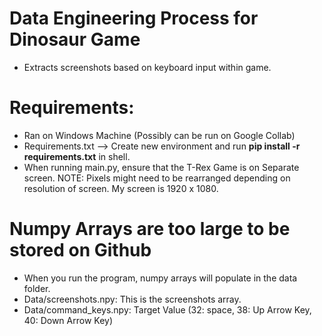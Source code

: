 # Data Engineering Process for Dinosaur Game
- Extracts screenshots based on keyboard input within game.

# Requirements:
- Ran on Windows Machine (Possibly can be run on Google Collab)
- Requirements.txt --> Create new environment and run **pip install -r requirements.txt** in shell.
- When running main.py, ensure that the T-Rex Game is on Separate screen. NOTE: Pixels might need to be rearranged depending on resolution of screen. My screen is 1920 x 1080.

# Numpy Arrays are too large to be stored on Github
- When you run the program, numpy arrays will populate in the data folder.
- Data/screenshots.npy: This is the screenshots array.
- Data/command_keys.npy: Target Value (32: space, 38: Up Arrow Key, 40: Down Arrow Key)
